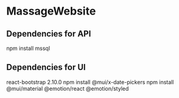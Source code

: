 # MassageWebsite

## Dependencies for API

npm install mssql

## Dependencies for UI

react-bootstrap 2.10.0
npm install @mui/x-date-pickers
npm install @mui/material @emotion/react @emotion/styled
